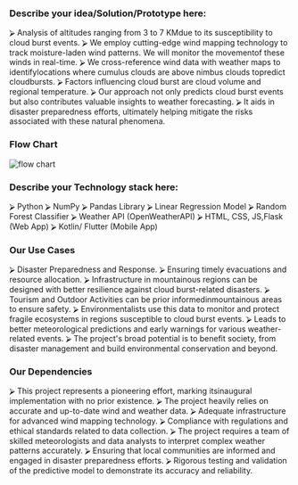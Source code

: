 ### Describe your idea/Solution/Prototype here:
⮚ Analysis of altitudes ranging from 3 to 7 KMdue to its susceptibility to cloud burst events.
⮚ We employ cutting-edge wind mapping technology to track moisture-laden wind patterns. We will monitor the movementof these winds in real-time.
⮚ We cross-reference wind data with weather maps to identifylocations where cumulus clouds are above nimbus clouds topredict cloudbursts.
⮚ Factors influencing cloud burst are cloud volume and regional temperature.
⮚ Our approach not only predicts cloud burst events but also contributes valuable insights to weather forecasting.
⮚ It aids in disaster preparedness efforts, ultimately helping mitigate the risks associated with these natural phenomena.

### Flow Chart
![flow chart](https://github.com/user-attachments/assets/7c789a97-ff14-457e-8300-6bff8f856bb6)

### Describe your Technology stack here:
⮚ Python
⮚ NumPy
⮚ Pandas Library
⮚ Linear Regression Model
⮚ Random Forest Classifier
⮚ Weather API (OpenWeatherAPI)
⮚ HTML, CSS, JS,Flask (Web App)
⮚ Kotlin/ Flutter (Mobile App)


### Our Use Cases 
⮚ Disaster Preparedness and Response.
⮚ Ensuring timely evacuations and resource allocation.
⮚ Infrastructure in mountainous regions can be designed with better resilience against cloud burst-related disasters.
⮚ Tourism and Outdoor Activities can be prior informedinmountainous areas to ensure safety.
⮚ Environmentalists use this data to monitor and protect fragile ecosystems in regions susceptible to cloud burst events.
⮚ Leads to better meteorological predictions and early warnings for various weather-related events.
⮚ The project's broad potential is to benefit society, from disaster management and build environmental conservation and beyond.

### Our Dependencies
⮚ This project represents a pioneering effort, marking itsinaugural implementation with no prior existence.
⮚ The project heavily relies on accurate and up-to-date wind and weather data.
⮚ Adequate infrastructure for advanced wind mapping technology.
⮚ Compliance with regulations and ethical standards related to data collection.
⮚ The project requires a team of skilled meteorologists and data analysts to interpret complex weather patterns accurately.
⮚ Ensuring that local communities are informed and engaged in disaster preparedness efforts.
⮚ Rigorous testing and validation of the predictive model to demonstrate its accuracy and reliability.

